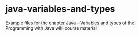 # java-variables-and-types
Example files for the chapter Java - Variables and types of the Programming with Java wiki course material
